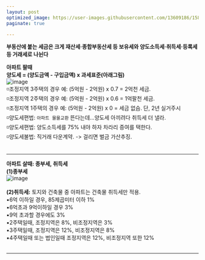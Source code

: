 ```yaml
---
layout: post
optimized_image: https://user-images.githubusercontent.com/13609186/158834851-5c5d7736-001b-448d-8bb6-eb99f2f16233.jpg
paginate: true

---
```

**부동산에 붙는 세금은 크게 재산세·종합부동산세 등 보유세와 양도소득세·취득세·등록세 등 거래세로 나뉜다**

**아파트 팔때** <br>
**양도세 = (양도금액 - 구입금액) x 과세표준(아래그림)**<br>
![image](https://thumb.mt.co.kr/06/2021/05/2021051314510663694_1.jpg/dims/optimize/) <br>
◽조정지역 3주택의 경우 예: (5억원 - 2억원) x 0.7 = 2억천 세금. <br>
◽조정지역 2주택의 경우 예: (5억원 - 2억원) x 0.6 = 1억팔천 세금. <br>
◽조정지역 1주택의 경우 예: (5억원 - 2억원) x   0 = 세금  없슴. 단, 2년 실거주시 <br>
◽양도세편법: `아파트 물물교환` 뜬다는데…양도세 아끼려다 취득세 더 낼라. <br>
◽양도세편법: 양도소득세를 75% 내야 하자 차라리 증여를 택한다. <br>
◽양도세불법: 직거래 다운계약.  -> 걸리면 벌금 가산추징. <br>
<br>

---

**아파트 살때: 종부세, 취득세** <br>
**(1)종부세** <br>
![image](http://cdn.bizwatch.co.kr/news/photo/2019/01/24/0e367ee0334549d9740249280791160d112724.jpg)<br>
<br>
**(2)취득세:** 토지와 건축물 중 아파트는 건축물 취득세만 적용.<br>
▪6억 이하일 경우, 85제곱미터 이하 1%<br>
▪6억초과 9억이하일 경우 3%<br>
▪9억 초과할 경우에도 3%<br>
▪2주택일때, 조정지역은 8%, 비조정지역은 3%<br>
▪3주택일때, 조정지역은 12%, 비조정지역은 8%<br>
▪4주택일때 또는 법인일때 조정지역은 12%, 비조정지역 또한 12%<br>
<br>


---
